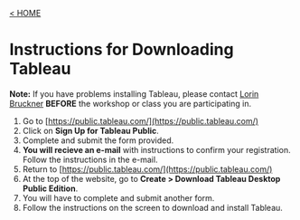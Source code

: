[< HOME](index.md)

# Instructions for Downloading Tableau

**Note:** If you have problems installing Tableau, please contact [Lorin Bruckner](https://guides.lib.unc.edu/lorinbruckner) **BEFORE** the workshop or class you are participating in. 

1. Go to [https://public.tableau.com/](https://public.tableau.com/)
1. Click on **Sign Up for Tableau Public**.
1. Complete and submit the form provided.
1. **You will recieve an e-mail** with instructions to confirm your registration. Follow the instructions in the e-mail.
1. Return to [https://public.tableau.com/](https://public.tableau.com/)
1. At the top of the website, go to **Create > Download Tableau Desktop Public Edition**.
2. You will have to complete and submit another form.
1. Follow the instructions on the screen to download and install Tableau.
